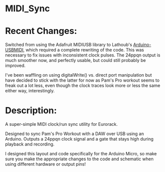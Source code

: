# MIDI_Sync
 
# Recent Changes:
Switched from using the Adafruit MIDIUSB library to Lathoub's [Arduino-USBMIDI](https://github.com/lathoub/Arduino-USBMIDI/tree/master), which required a complete rewriting of the code. This was necessary to fix issues with inconsistent clock pulses. The 24ppqn output is much smoother now, and perfectly usable, but could still probably be improved.
	
I've been waffling on using digitalWrite() vs. direct port manipulation but have decided to stick with the latter for now as Pam's Pro workout seems to freak out a lot less, even though the clock traces look more or less the same either way, interestingly.
 
# Description:
 
A super-simple MIDI clock/run sync utility for Eurorack.

Designed to sync Pam's Pro Workout with a DAW over USB using an Arduino. Outputs a 24ppqn clock signal and a gate that stays high during playback and recording.

I designed this layout and code specifically for the Arduino Micro, so make sure you make the appropriate changes to the code and schematic when using different hardware or output pins!
